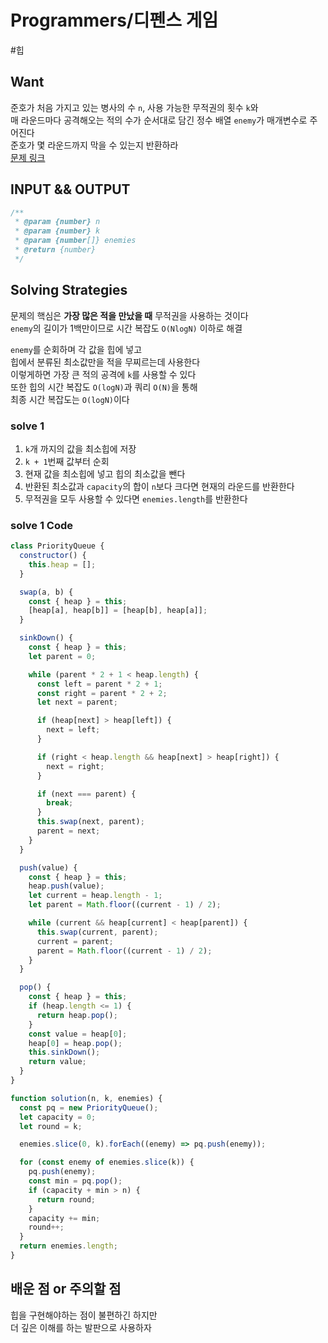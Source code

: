 # Programmers/디펜스 게임

#힙

## Want

준호가 처음 가지고 있는 병사의 수 `n`, 사용 가능한 무적권의 횟수 `k`와  
매 라운드마다 공격해오는 적의 수가 순서대로 담긴 정수 배열 `enemy`가 매개변수로 주어진다  
준호가 몇 라운드까지 막을 수 있는지 반환하라  
[문제 링크](https://school.programmers.co.kr/learn/courses/30/lessons/142085)

## INPUT && OUTPUT

```js
/**
 * @param {number} n
 * @param {number} k
 * @param {number[]} enemies
 * @return {number}
 */
```

## Solving Strategies

문제의 핵심은 **가장 많은 적을 만났을 때** 무적권을 사용하는 것이다  
`enemy`의 길이가 1백만이므로 시간 복잡도 `O(NlogN)` 이하로 해결

`enemy`를 순회하며 각 값을 힙에 넣고  
힙에서 분류된 최소값만을 적을 무찌르는데 사용한다  
이렇게하면 가장 큰 적의 공격에 `k`를 사용할 수 있다  
또한 힙의 시간 복잡도 `O(logN)`과 쿼리 `O(N)`을 통해  
최종 시간 복잡도는 `O(logN)`이다

### solve 1

1. `k`개 까지의 값을 최소힙에 저장
2. `k + 1`번째 값부터 순회
3. 현재 값을 최소힙에 넣고 힙의 최소값을 뺀다
4. 반환된 최소값과 `capacity`의 합이 `n`보다 크다면 현재의 라운드를 반환한다
5. 무적권을 모두 사용할 수 있다면 `enemies.length`를 반환한다

### solve 1 Code

```js
class PriorityQueue {
  constructor() {
    this.heap = [];
  }

  swap(a, b) {
    const { heap } = this;
    [heap[a], heap[b]] = [heap[b], heap[a]];
  }

  sinkDown() {
    const { heap } = this;
    let parent = 0;

    while (parent * 2 + 1 < heap.length) {
      const left = parent * 2 + 1;
      const right = parent * 2 + 2;
      let next = parent;

      if (heap[next] > heap[left]) {
        next = left;
      }

      if (right < heap.length && heap[next] > heap[right]) {
        next = right;
      }

      if (next === parent) {
        break;
      }
      this.swap(next, parent);
      parent = next;
    }
  }

  push(value) {
    const { heap } = this;
    heap.push(value);
    let current = heap.length - 1;
    let parent = Math.floor((current - 1) / 2);

    while (current && heap[current] < heap[parent]) {
      this.swap(current, parent);
      current = parent;
      parent = Math.floor((current - 1) / 2);
    }
  }

  pop() {
    const { heap } = this;
    if (heap.length <= 1) {
      return heap.pop();
    }
    const value = heap[0];
    heap[0] = heap.pop();
    this.sinkDown();
    return value;
  }
}

function solution(n, k, enemies) {
  const pq = new PriorityQueue();
  let capacity = 0;
  let round = k;

  enemies.slice(0, k).forEach((enemy) => pq.push(enemy));

  for (const enemy of enemies.slice(k)) {
    pq.push(enemy);
    const min = pq.pop();
    if (capacity + min > n) {
      return round;
    }
    capacity += min;
    round++;
  }
  return enemies.length;
}
```

## 배운 점 or 주의할 점

힙을 구현해야하는 점이 불편하긴 하지만  
더 깊은 이해를 하는 발판으로 사용하자
